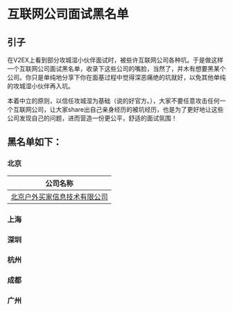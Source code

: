 # 互联网公司面试黑名单
## 引子

在V2EX上看到部分攻城湿小伙伴面试时，被些许互联网公司各种坑。于是做这样一个互联网公司面试黑名单，收录下这些公司的嘴脸，当然了，并木有想要黑某个公司。你只是单纯地分享下你在面基过程中觉得深恶痛绝的坑就好，以免其他单纯的攻城湿小伙伴再入坑。

本着中立的原则，以信任攻城湿为基础（说的好官方。），大家不要任意攻击任何一个互联网公司，让大家share出自己亲身经历的被坑经历，也是为了更好地让这些公司发现自己的问题，进而营造一份更公平，舒适的面试氛围！

## 黑名单如下：

### 北京
|公司名称                        |
|:-----------------------------:|
|[北京户外买家信息技术有限公司](https://github.com/androidgilbert/BlackList/blob/master/%E5%8C%97%E4%BA%AC/%E5%8C%97%E4%BA%AC%E6%88%B7%E5%A4%96%E4%B9%B0%E5%AE%B6%E4%BF%A1%E6%81%AF%E6%8A%80%E6%9C%AF%E6%9C%89%E9%99%90%E5%85%AC%E5%8F%B8.md)|
### 上海
### 深圳
### 杭州
### 成都
### 广州
